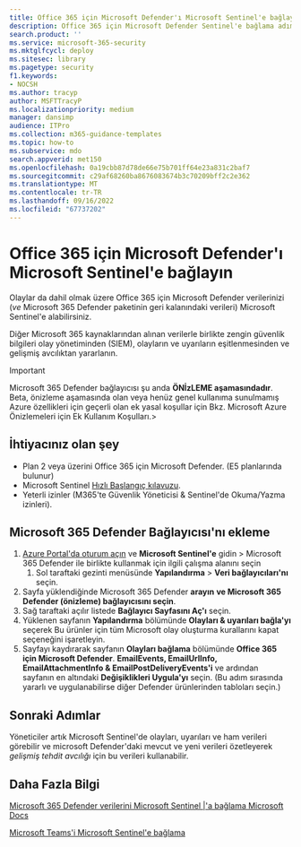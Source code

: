 ```yaml
---
title: Office 365 için Microsoft Defender'ı Microsoft Sentinel'e bağlayın
description: Office 365 için Microsoft Defender Sentinel'e bağlama adımları. Güvenlik olayı dahil olmak üzere Office 365 için Microsoft Defender verilerinizi (*ve* Microsoft 365 Defender paketinin geri kalanındaki verileri) tek bir cam bölmesi için Microsoft Sentinel'e ekleyin.
search.product: ''
ms.service: microsoft-365-security
ms.mktglfcycl: deploy
ms.sitesec: library
ms.pagetype: security
f1.keywords:
- NOCSH
ms.author: tracyp
author: MSFTTracyP
ms.localizationpriority: medium
manager: dansimp
audience: ITPro
ms.collection: m365-guidance-templates
ms.topic: how-to
ms.subservice: mdo
search.appverid: met150
ms.openlocfilehash: 0a19cbb87d78de66e75b701ff64e23a831c2baf7
ms.sourcegitcommit: c29af68260ba8676083674b3c70209bff2c2e362
ms.translationtype: MT
ms.contentlocale: tr-TR
ms.lasthandoff: 09/16/2022
ms.locfileid: "67737202"
---
```

# <a name="connect-microsoft-defender-for-office-365-to-microsoft-sentinel"></a>Office 365 için Microsoft Defender'ı Microsoft Sentinel'e bağlayın

Olaylar da dahil olmak üzere Office 365 için Microsoft Defender verilerinizi (*ve* Microsoft 365 Defender paketinin geri kalanındaki verileri) Microsoft Sentinel'e alabilirsiniz.

Diğer Microsoft 365 kaynaklarından alınan verilerle birlikte zengin güvenlik bilgileri olay yönetiminden (SIEM), olayların ve uyarıların eşitlenmesinden ve gelişmiş avcılıktan yararlanın.

> [!IMPORTANT]
> Microsoft 365 Defender bağlayıcısı şu anda **ÖNİzLEME aşamasındadır**. Beta, önizleme aşamasında olan veya henüz genel kullanıma sunulmamış Azure özellikleri için geçerli olan ek yasal koşullar için Bkz. Microsoft Azure Önizlemeleri için Ek Kullanım Koşulları.>

## <a name="what-you-will-need"></a>İhtiyacınız olan şey
- Plan 2 veya üzerini Office 365 için Microsoft Defender. (E5 planlarında bulunur)
- Microsoft Sentinel [Hızlı Başlangıç kılavuzu](/azure/sentinel/quickstart-onboard).
- Yeterli izinler (M365'te Güvenlik Yöneticisi & Sentinel'de Okuma/Yazma izinleri).

## <a name="add-the-microsoft-365-defender-connector"></a>Microsoft 365 Defender Bağlayıcısı'nı ekleme
1. [Azure Portal'da oturum açın](https://portal.azure.com) ve **Microsoft Sentinel'e** gidin > Microsoft 365 Defender ile birlikte kullanmak için ilgili çalışma alanını seçin
    1. Sol taraftaki gezinti menüsünde **Yapılandırma** > **Veri bağlayıcıları'nı** seçin.
2. Sayfa yüklendiğinde Microsoft 365 Defender **arayın** **ve Microsoft 365 Defender (önizleme) bağlayıcısını seçin**.
3. Sağ taraftaki açılır listede **Bağlayıcı Sayfasını Aç'ı** seçin.
4. Yüklenen sayfanın **Yapılandırma** bölümünde **Olayları & uyarıları bağla'yı** seçerek Bu ürünler için tüm Microsoft olay oluşturma kurallarını kapat seçeneğini işaretleyin.
5. Sayfayı kaydırarak sayfanın **Olayları bağlama** bölümünde **Office 365 için Microsoft Defender**. **EmailEvents, EmailUrlInfo, EmailAttachmentInfo & EmailPostDeliveryEvents'i** ve ardından sayfanın en altındaki **Değişiklikleri Uygula'yı** seçin. (Bu adım sırasında yararlı ve uygulanabilirse diğer Defender ürünlerinden tabloları seçin.)

## <a name="next-steps"></a>Sonraki Adımlar

Yöneticiler artık Microsoft Sentinel'de olayları, uyarıları ve ham verileri görebilir ve microsoft Defender'daki mevcut ve yeni verileri özetleyerek *gelişmiş tehdit avcılığı* için bu verileri kullanabilir.

## <a name="more-information"></a>Daha Fazla Bilgi

[Microsoft 365 Defender verilerini Microsoft Sentinel |'a bağlama Microsoft Docs](/azure/sentinel/connect-microsoft-365-defender?tabs=MDE)

[Microsoft Teams'i Microsoft Sentinel'e bağlama](/microsoftteams/teams-sentinel-guide)
